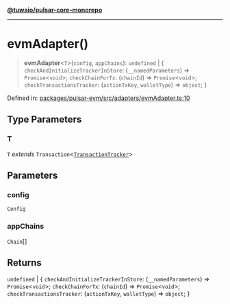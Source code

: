 [**@tuwaio/pulsar-core-monorepo**](../../../README.md)

***

# evmAdapter()

> **evmAdapter**\<`T`\>(`config`, `appChains`): `undefined` \| \{ `checkAndInitializeTrackerInStore`: (`__namedParameters`) => `Promise`\<`void`\>; `checkChainForTx`: (`chainId`) => `Promise`\<`void`\>; `checkTransactionsTracker`: (`actionTxKey`, `walletType`) => `object`; \}

Defined in: [packages/pulsar-evm/src/adapters/evmAdapter.ts:10](https://github.com/TuwaIO/pulsar-core/blob/1b4300a614d84f49e2f240cc8a629dd932f3f73b/packages/pulsar-evm/src/adapters/evmAdapter.ts#L10)

## Type Parameters

### T

`T` *extends* `Transaction`\<[`TransactionTracker`](../enumerations/TransactionTracker.md)\>

## Parameters

### config

`Config`

### appChains

`Chain`[]

## Returns

`undefined` \| \{ `checkAndInitializeTrackerInStore`: (`__namedParameters`) => `Promise`\<`void`\>; `checkChainForTx`: (`chainId`) => `Promise`\<`void`\>; `checkTransactionsTracker`: (`actionTxKey`, `walletType`) => `object`; \}
